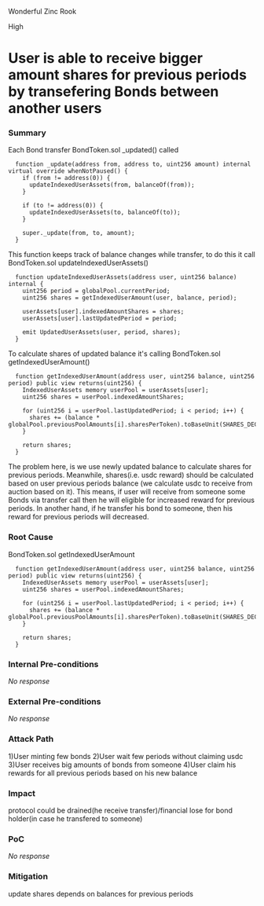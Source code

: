 Wonderful Zinc Rook

High

# User is able to receive bigger amount shares for previous periods by transefering Bonds between another users

### Summary

Each Bond transfer BondToken.sol _updated() called
```solidity
  function _update(address from, address to, uint256 amount) internal virtual override whenNotPaused() {
    if (from != address(0)) {
      updateIndexedUserAssets(from, balanceOf(from));
    }

    if (to != address(0)) {
      updateIndexedUserAssets(to, balanceOf(to));
    }

    super._update(from, to, amount);
  }
```
 This function keeps track of balance changes while transfer, to do this it call BondToken.sol updateIndexedUserAssets()

```solidity
  function updateIndexedUserAssets(address user, uint256 balance) internal {
    uint256 period = globalPool.currentPeriod;
    uint256 shares = getIndexedUserAmount(user, balance, period);
    
    userAssets[user].indexedAmountShares = shares;
    userAssets[user].lastUpdatedPeriod = period;

    emit UpdatedUserAssets(user, period, shares);
  }
```
To calculate shares of updated balance it's calling BondToken.sol getIndexedUserAmount()

```solidity
  function getIndexedUserAmount(address user, uint256 balance, uint256 period) public view returns(uint256) {
    IndexedUserAssets memory userPool = userAssets[user];
    uint256 shares = userPool.indexedAmountShares;

    for (uint256 i = userPool.lastUpdatedPeriod; i < period; i++) {
      shares += (balance * globalPool.previousPoolAmounts[i].sharesPerToken).toBaseUnit(SHARES_DECIMALS);
    }

    return shares;
  }
```
The problem here, is we use newly updated balance to calculate shares for previous periods. Meanwhile, shares(i.e. usdc reward) should be calculated based on user previous periods balance (we calculate usdc to receive from auction based on it). This means, if user will receive from someone some Bonds via transfer call then he will eligible for increased reward for previous periods. In another hand, if he transfer his bond to someone, then his reward for previous periods will decreased.

### Root Cause

BondToken.sol getIndexedUserAmount 

```solidity
  function getIndexedUserAmount(address user, uint256 balance, uint256 period) public view returns(uint256) {
    IndexedUserAssets memory userPool = userAssets[user];
    uint256 shares = userPool.indexedAmountShares;

    for (uint256 i = userPool.lastUpdatedPeriod; i < period; i++) {
      shares += (balance * globalPool.previousPoolAmounts[i].sharesPerToken).toBaseUnit(SHARES_DECIMALS);
    }

    return shares;
  } 
```

### Internal Pre-conditions

_No response_

### External Pre-conditions

_No response_

### Attack Path

1)User minting few bonds
2)User wait few periods without claiming usdc
3)User receives big amounts of bonds from someone
4)User claim his rewards for all previous periods based on his new balance

### Impact

protocol could be drained(he receive transfer)/financial lose for bond holder(in case he transfered to someone)

### PoC

_No response_

### Mitigation

update shares depends on balances for previous periods